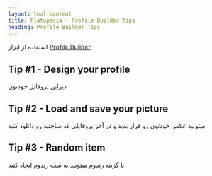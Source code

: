 ```yaml
---
layout: tool-content
title: Platopedia - Profile Builder Tips
heading: Profile Builder Tips
---
```


<div class="linebreak"></div>

استفاده از ابزار [Profile Builder](/profilebuilder) 

<div class="linebreak"></div>

## Tip #1 - Design your profile

دیزاین پروفایل خودتون
<div class="linebreak"></div>

<div class="content-image" data-url="/docs/assets/images/bulletins/profilebuildertips1.jpg" data-width="600px" data-label=""></div>

<div class="linebreak"></div>

## Tip #2 - Load and save your picture

میتونید عکس خودتون رو قرار بدید و در آخر پروفایلی که ساختید رو دانلود کنید

<div class="linebreak"></div>

<div class="content-image" data-url="/docs/assets/images/bulletins/profilebuildertips2.jpg" data-width="600px" data-label=""></div>

<div class="linebreak"></div>

## Tip #3 - Random item

با گزینه رندوم میتونید یه ست رندوم ایجاد کنید

<div class="linebreak"></div>

<div class="content-image" data-url="/docs/assets/images/bulletins/profilebuildertips3.jpg" data-width="600px" data-label=""></div>

<div class="linebreak"></div>